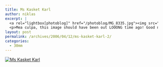 ```yaml
---
title: Ms Kasket Karl
author: niklas
excerpt: |
  <a rel="lightbox[photoblog]" href="/photoblog/MG_8335.jpg"><img src="/photoblog/MG_8335.thumb.jpg" alt="Ms Kasket Karl" title="Ms Kasket Karl"/></a>
  <p>Mea culpa, this image should have been out LOOONG time ago! Good news is, I'm back! :-) Moved, new ISP, same couch. :-) This is from our little trip out to Kasket Karl after the Very Big Band '06 concert. Loads of interesting people who demanded their shot taken or were pushed into having their shot taken by others, but this one was by far the best. :-) Shot with f/1.4 at 1600 ISO</p>
layout: post
permalink: /archives/2006/04/12/ms-kasket-karl-2/
categories:
  - 30mm
---
```

<a rel="lightbox[photoblog]" href="/photoblog/MG_8335.jpg"><img src="/photoblog/MG_8335.sized.jpg" alt="Ms Kasket Karl" title="Ms Kasket Karl" /></a>